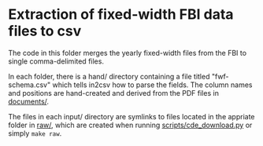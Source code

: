 # Extraction of fixed-width FBI data files to csv

The code in this folder merges the yearly fixed-width files from the FBI to single comma-delimited files. 

In each folder, there is a hand/ directory containing a file titled "fwf-schema.csv" which tells in2csv how to parse the fields. The column names and positions are hand-created and derived from the PDF files in [documents/](../documents). 

The files in each input/ directory are symlinks to files located in the appriate folder in [raw/](../raw), which are created when running [scripts/cde_download.py](../scripts/cde_download.py) or simply `make raw`. 

